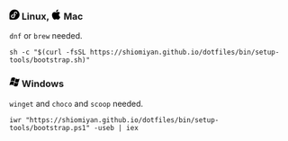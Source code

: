 ### <svg role="img" width="18" height="18" viewBox="0 0 24 24" xmlns="http://www.w3.org/2000/svg"><title>Fedora</title><path d="M12.001 0C5.376 0 .008 5.369.004 11.992H.002v9.287h.002A2.726 2.726 0 0 0 2.73 24h9.275c6.626-.004 11.993-5.372 11.993-11.997C23.998 5.375 18.628 0 12 0zm2.431 4.94c2.015 0 3.917 1.543 3.917 3.671 0 .197.001.395-.03.619a1.002 1.002 0 0 1-1.137.893 1.002 1.002 0 0 1-.842-1.175 2.61 2.61 0 0 0 .013-.337c0-1.207-.987-1.672-1.92-1.672-.934 0-1.775.784-1.777 1.672.016 1.027 0 2.046 0 3.07l1.732-.012c1.352-.028 1.368 2.009.016 1.998l-1.748.013c-.004.826.006.677.002 1.093 0 0 .015 1.01-.016 1.776-.209 2.25-2.124 4.046-4.424 4.046-2.438 0-4.448-1.993-4.448-4.437.073-2.515 2.078-4.492 4.603-4.469l1.409-.01v1.996l-1.409.013h-.007c-1.388.04-2.577.984-2.6 2.47a2.438 2.438 0 0 0 2.452 2.439c1.356 0 2.441-.987 2.441-2.437l-.001-7.557c0-.14.005-.252.02-.407.23-1.848 1.883-3.256 3.754-3.256z"/></svg> Linux, <svg role="img" width="18" height="18" viewBox="0 0 24 24" xmlns="http://www.w3.org/2000/svg"><title>Apple</title><path d="M12.152 6.896c-.948 0-2.415-1.078-3.96-1.04-2.04.027-3.91 1.183-4.961 3.014-2.117 3.675-.546 9.103 1.519 12.09 1.013 1.454 2.208 3.09 3.792 3.039 1.52-.065 2.09-.987 3.935-.987 1.831 0 2.35.987 3.96.948 1.637-.026 2.676-1.48 3.676-2.948 1.156-1.688 1.636-3.325 1.662-3.415-.039-.013-3.182-1.221-3.22-4.857-.026-3.04 2.48-4.494 2.597-4.559-1.429-2.09-3.623-2.324-4.39-2.376-2-.156-3.675 1.09-4.61 1.09zM15.53 3.83c.843-1.012 1.4-2.427 1.245-3.83-1.207.052-2.662.805-3.532 1.818-.78.896-1.454 2.338-1.273 3.714 1.338.104 2.715-.688 3.559-1.701"/></svg> Mac

`dnf` or `brew` needed.

```
sh -c "$(curl -fsSL https://shiomiyan.github.io/dotfiles/bin/setup-tools/bootstrap.sh)"
```

### <svg role="img" width="18" height="18" viewBox="0 0 24 24" xmlns="http://www.w3.org/2000/svg"><path d="M9.302 1.415c-1.184.02-2.592.32-4.341 1.044l-2.283 7.949c1.846-.761 3.311-1.114 4.537-1.1a7.596 7.596 0 014.37 1.593l2.296-7.92c-1.26-.855-2.607-1.599-4.58-1.566zm5.75 2.411l-2.256 7.949c2.016 1.367 4.44 2.494 8.907.493L24 4.333h-.042c-4.651 1.931-6.906.846-8.907-.507zM6.617 10.77c-1.184.018-2.591.315-4.335 1.034L0 19.779c4.65-1.93 6.863-.803 8.878.55l2.326-7.99c-1.26-.855-2.613-1.6-4.586-1.57zm5.784 2.344l.011.008.003-.008zm.011.008l-2.294 7.898c2.015 1.367 4.256 2.453 8.906.522l2.297-7.92c-4.641 1.927-6.882.85-8.909-.5Z"/></svg> Windows

`winget` and `choco` and `scoop` needed.

```
iwr "https://shiomiyan.github.io/dotfiles/bin/setup-tools/bootstrap.ps1" -useb | iex
```
